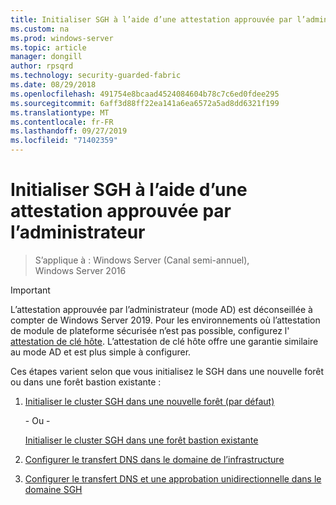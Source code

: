 ```yaml
---
title: Initialiser SGH à l’aide d’une attestation approuvée par l’administrateur
ms.custom: na
ms.prod: windows-server
ms.topic: article
manager: dongill
author: rpsqrd
ms.technology: security-guarded-fabric
ms.date: 08/29/2018
ms.openlocfilehash: 491754e8bcaad4524084604b78c7c6ed0fdee295
ms.sourcegitcommit: 6aff3d88ff22ea141a6ea6572a5ad8dd6321f199
ms.translationtype: MT
ms.contentlocale: fr-FR
ms.lasthandoff: 09/27/2019
ms.locfileid: "71402359"
---
```

# <a name="initialize-hgs-using-admin-trusted-attestation"></a>Initialiser SGH à l’aide d’une attestation approuvée par l’administrateur

>S’applique à : Windows Server (Canal semi-annuel), Windows Server 2016

>[!IMPORTANT]
>L’attestation approuvée par l’administrateur (mode AD) est déconseillée à compter de Windows Server 2019. Pour les environnements où l’attestation de module de plateforme sécurisée n’est pas possible, configurez l' [attestation de clé hôte](guarded-fabric-initialize-hgs-key-mode.md). L’attestation de clé hôte offre une garantie similaire au mode AD et est plus simple à configurer. 


Ces étapes varient selon que vous initialisez le SGH dans une nouvelle forêt ou dans une forêt bastion existante :

1. [Initialiser le cluster SGH dans une nouvelle forêt (par défaut)](guarded-fabric-initialize-hgs-ad-mode-default.md)

   \- Ou -

   [Initialiser le cluster SGH dans une forêt bastion existante](guarded-fabric-initialize-hgs-ad-mode-bastion.md)

2. [Configurer le transfert DNS dans le domaine de l’infrastructure](guarded-fabric-configuring-fabric-dns.md)

3. [Configurer le transfert DNS et une approbation unidirectionnelle dans le domaine SGH](guarded-fabric-configure-dns-forwarding-and-trust.md)



